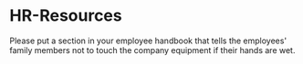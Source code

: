 # HR-Resources

Please put a section in your employee handbook that tells the employees' family members not to touch the company equipment if their hands are wet.
